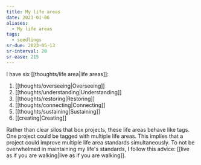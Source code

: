 ```yaml
---
title: My life areas
date: 2021-01-06
aliases:
  - My life areas
tags:
  - seedlings
sr-due: 2023-05-13
sr-interval: 20
sr-ease: 215
---
```

I have six [[thoughts/life area|life areas]]:
1. [[thoughts/overseeing|Overseeing]]
2. [[thoughts/understanding|Understanding]]
3. [[thoughts/restoring|Restoring]]
4. [[thoughts/connecting|Connecting]]
5. [[thoughts/sustaining|Sustaining]]
6. [[creating|Creating]]

Rather than clear silos that box projects, these life areas behave like tags. One project could be tagged with multiple life areas. This implies that a project could improve multiple life area standards simultaneously. To not be overwhelmed in maintaining my life's standards, I follow this advice: [[live as if you are walking|live as if you are walking]].